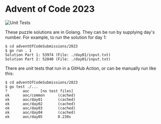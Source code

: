 # Advent of Code 2023

![Unit Tests](https://github.com/wyattfry/adventOfCodeSubmissions/actions/workflows/go-test.yaml/badge.svg)

These puzzle solutions are in Golang. They can be run by supplying day's number. For example, to run the solution for day 1:

```
$ cd adventOfCodeSubmissions/2023
$ go run . 1
Solution Part 1: 53974 (File: ./day01/input.txt)
Solution Part 2: 52840 (File: ./day01/input.txt)
```

There are unit tests that run in a GitHub Action, or can be manually run like this:

```
$ cd adventOfCodeSubmissions/2023
$ go test ./...
?       aoc     [no test files]
ok      aoc/common      (cached)
ok      aoc/day01       (cached)
ok      aoc/day02       (cached)
ok      aoc/day03       (cached)
ok      aoc/day04       (cached)
ok      aoc/day05       0.238s
```
